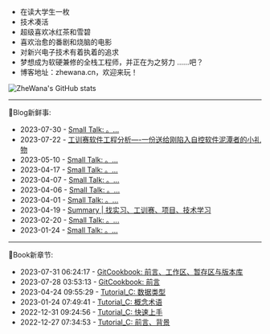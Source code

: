 * 在读大学生一枚
* 技术凑活
* 超级喜欢冰红茶和雪碧
* 喜欢治愈的番剧和烧脑的电影
* 对新兴电子技术有着执着的追求
* 梦想成为软硬兼修的全栈工程师，并正在为之努力
  ……吧？
* 博客地址：zhewana.cn，欢迎来玩！

![ZheWana's GitHub stats](https://github-readme-stats.vercel.app/api?username=ZheWana&show_icons=true&theme=dark)

<!-- Python Anchor -->
***
🎃Blog新鲜事: 
* 2023-07-30 - [Small Talk: 。...](https://zhewana.cn/?note=573)
* 2023-07-22 - [工训赛软件工程分析&#8212;-一份送给刚陷入自控软件泥潭者的小礼物](https://zhewana.cn/?p=562)
* 2023-05-10 - [Small Talk: 。...](https://zhewana.cn/?note=558)
* 2023-04-17 - [Small Talk: 。...](https://zhewana.cn/?note=538)
* 2023-04-07 - [Small Talk: 。...](https://zhewana.cn/?note=535)
* 2023-04-06 - [Small Talk: 。...](https://zhewana.cn/?note=534)
* 2023-04-01 - [Small Talk: 。...](https://zhewana.cn/?note=532)
* 2023-04-19 - [Summary &#124; 找实习、工训赛、项目、技术学习](https://zhewana.cn/?p=530)
* 2023-02-20 - [Small Talk: 。...](https://zhewana.cn/?note=527)
* 2023-01-24 - [Small Talk: 。...](https://zhewana.cn/?note=524)
***
📕Book新章节: 
* 2023-07-31 06:24:17 - [GitCookbook: 前言、工作区、暂存区与版本库](doc.zhewana.cn)
* 2023-07-28 03:53:13 - [GitCookbook: 前言](doc.zhewana.cn)
* 2023-04-24 09:55:29 - [Tutorial_C: 数据类型](doc.zhewana.cn)
* 2023-01-24 07:49:41 - [Tutorial_C: 概念术语](doc.zhewana.cn)
* 2022-12-31 09:24:56 - [Tutorial_C: 快速上手](doc.zhewana.cn)
* 2022-12-27 07:34:53 - [Tutorial_C: 前言、背景](doc.zhewana.cn)
